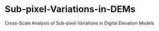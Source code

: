 # Sub-pixel-Variations-in-DEMs
Cross-Scale Analysis of Sub-pixel Variations in Digital Elevation Models
